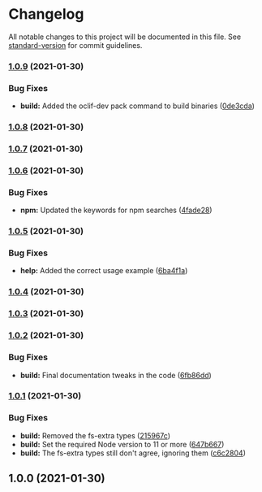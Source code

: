 # Changelog

All notable changes to this project will be documented in this file. See [standard-version](https://github.com/conventional-changelog/standard-version) for commit guidelines.

### [1.0.9](https://github.com/entrostat/terminal-csv-splitter/compare/v1.0.8...v1.0.9) (2021-01-30)


### Bug Fixes

* **build:** Added the oclif-dev pack command to build binaries ([0de3cda](https://github.com/entrostat/terminal-csv-splitter/commit/0de3cda87afb3cf53a20137c5e6ed5764e11218e))

### [1.0.8](https://github.com/entrostat/terminal-csv-splitter/compare/v1.0.7...v1.0.8) (2021-01-30)

### [1.0.7](https://github.com/entrostat/terminal-csv-splitter/compare/v1.0.6...v1.0.7) (2021-01-30)

### [1.0.6](https://github.com/entrostat/terminal-csv-splitter/compare/v1.0.5...v1.0.6) (2021-01-30)


### Bug Fixes

* **npm:** Updated the keywords for npm searches ([4fade28](https://github.com/entrostat/terminal-csv-splitter/commit/4fade285b06bd6c16acf75291a7ce7bb836d28c3))

### [1.0.5](https://github.com/entrostat/terminal-csv-splitter/compare/v1.0.4...v1.0.5) (2021-01-30)


### Bug Fixes

* **help:** Added the correct usage example ([6ba4f1a](https://github.com/entrostat/terminal-csv-splitter/commit/6ba4f1aba018703eecc2f5a03a1d9eb38e5cd526))

### [1.0.4](https://github.com/entrostat/terminal-csv-splitter/compare/v1.0.3...v1.0.4) (2021-01-30)

### [1.0.3](https://github.com/entrostat/terminal-csv-splitter/compare/v1.0.2...v1.0.3) (2021-01-30)

### [1.0.2](https://github.com/entrostat/terminal-csv-splitter/compare/v1.0.1...v1.0.2) (2021-01-30)


### Bug Fixes

* **build:** Final documentation tweaks in the code ([6fb86dd](https://github.com/entrostat/terminal-csv-splitter/commit/6fb86dddb45d46ee4aebbcbd7bb0921a20622f00))

### [1.0.1](https://github.com/entrostat/terminal-csv-splitter/compare/v1.0.0...v1.0.1) (2021-01-30)


### Bug Fixes

* **build:** Removed the fs-extra types ([215967c](https://github.com/entrostat/terminal-csv-splitter/commit/215967c635dfe1ca218cd8d72faaaa1504ad0709))
* **build:** Set the required Node version to 11 or more ([647b667](https://github.com/entrostat/terminal-csv-splitter/commit/647b66788f7b351c6cd2936a8ba39a7d2a402137))
* **build:** The fs-extra types still don't agree, ignoring them ([c6c2804](https://github.com/entrostat/terminal-csv-splitter/commit/c6c2804f5ad8eec1d5859190625c33e9b97da1c5))

## 1.0.0 (2021-01-30)
